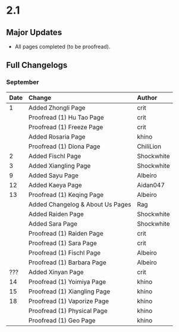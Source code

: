 # 2.1

## Major Updates

* All pages completed \(to be proofread\).

## Full Changelogs

### September

| Date | Change | Author |
| :--- | :--- | :--- |
| 1 | Added Zhongli Page | crit |
|  | Proofread \(1\) Hu Tao Page | crit |
|  | Proofread \(1\) Freeze Page | crit |
|  | Added Rosaria Page | khino |
|  | Proofread \(1\) Diona Page | ChiliLion |
| 2 | Added Fischl Page | Shockwhite |
| 3 | Added Xiangling Page | Shockwhite |
| 9 | Added Sayu Page | Albeiro |
| 12 | Added Kaeya Page | Aidan047 |
| 13 | Proofread \(1\) Keqing Page | Albeiro |
|  | Added Changelog & About Us Pages | Rag |
|  | Added Raiden Page | Shockwhite |
|  | Added Sara Page | Shockwhite |
|  | Proofread \(1\) Raiden Page | crit |
|  | Proofread \(1\) Sara Page | crit |
|  | Proofread \(1\) Fischl Page | Albeiro |
|  | Proofread \(1\) Barbara Page | Albeiro |
| ??? | Added Xinyan Page | crit |
| 14 | Proofread \(1\) Yoimiya Page | khino |
| 15 | Proofread \(1\) Xiangling Page | khino |
| 18 | Proofread \(1\) Vaporize Page | khino |
|  | Proofread \(1\) Physical Page | khino |
|  | Proofread \(1\) Geo Page | khino |

